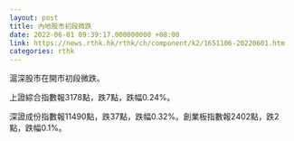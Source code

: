 ```yaml
---
layout: post
title: 內地股市初段微跌
date: 2022-06-01 09:39:17.000000000 +08:00
link: https://news.rthk.hk/rthk/ch/component/k2/1651106-20220601.htm
categories: rthk
---
```


滬深股市在開市初段微跌。

上證綜合指數報3178點，跌7點，跌幅0.24%。

深證成份指數報11490點，跌37點，跌幅0.32%。創業板指數報2402點，跌2點，跌幅0.1%。

